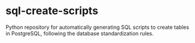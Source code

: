 # sql-create-scripts
Python repository for automatically generating SQL scripts to create tables in PostgreSQL, following the database standardization rules.
